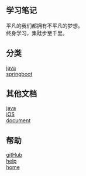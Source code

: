 ## 学习笔记

平凡的我们都拥有不平凡的梦想。<br/>
终身学习，集跬步至千里。

## 分类
  [java](java/) <br/>
  [springboot](springboot/) <br/>


## 其他文档
  [java](java/) <br/>
  [iOS](iOS/) <br/>
  [document](document/) <br/>

## 帮助
  [gitHub](https://github.com/taoGod/extraordinarywen) <br/>
  [help](Markdown.md) <br/>
  [home]() <br/>
